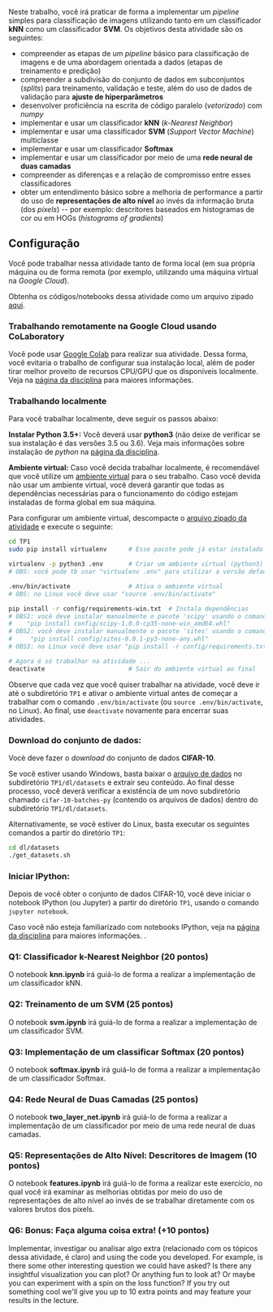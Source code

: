 
Neste trabalho, você irá praticar de forma a implementar um *pipeline* simples para classificação de imagens utilizando tanto em um classificador **kNN** como um classificador **SVM**. Os objetivos desta atividade são os seguintes:

- compreender as etapas de um *pipeline* básico para classificação de imagens e de uma abordagem orientada a dados (etapas de treinamento e predição)
- compreender a subdivisão do conjunto de dados em subconjuntos (*splits*) para treinamento, validação e teste, além do uso de dados de validação para **ajuste de hiperparâmetros**
- desenvolver proficiência na escrita de código paralelo (*vetorizado*) com *numpy* 
- implementar e usar um classificador **kNN** (*k-Nearest Neighbor*)
- implementar e usar uma classificador **SVM** (*Support Vector Machine*) multiclasse
- implementar e usar um classificador **Softmax**
- implementar e usar um classificador por meio de uma **rede neural de duas camadas**
- compreender as diferenças e a relação de compromisso entre esses classificadores
- obter um entendimento básico sobre a melhoria de performance a partir do uso de **representações de alto nível** ao invés da informação bruta (dos *pixels*) -- por exemplo: descritores baseados em histogramas de cor ou em HOGs (*histograms of gradients*) 

## Configuração
Você pode trabalhar nessa atividade tanto de forma local (em sua própria máquina ou de forma remota (por exemplo, utilizando uma máquina virtual na *Google Cloud*).

Obtenha os códigos/notebooks dessa atividade como um arquivo zipado [aqui](https://drive.google.com/file/d/1q4OF2MBQ7ZhF6t5f8lcmDpy1iblzsacR/view?usp=sharing).

### Trabalhando remotamente na Google Cloud  usando CoLaboratory

Você pode usar  [Google Colab](https://colab.research.google.com/) para realizar sua atividade. Dessa forma, você evitaria o trabalho de configurar sua instalação local, além de poder tirar melhor proveito de recursos CPU/GPU que os disponíveis localmente. Veja na [página da disciplina](http://www.icei.pucminas.br/professores/zenilton/introduction-to-deep-learning-2018/) para maiores informações.

### Trabalhando localmente
Para você trabalhar localmente, deve seguir os passos abaixo:

**Instalar Python 3.5+:**
Você deverá usar **python3** (não deixe de verificar se sua instalação é das versões 3.5 ou 3.6). Veja mais informações sobre instalação de *python* na [página da disciplina](http://www.icei.pucminas.br/professores/zenilton/introduction-to-deep-learning-2018/).

**Ambiente virtual:**
Caso você decida trabalhar localmente, é recomendável que você utilize um [ambiente virtual](http://docs.python-guide.org/en/latest/dev/virtualenvs/) para o seu trabalho. Caso você devida não usar um ambiente virtual, você deverá garantir que todas as dependências necessárias para o funcionamento do código estejam instaladas de forma global em sua máquina.

Para configurar um ambiente virtual, descompacte o [arquivo zipado da atividade](https://drive.google.com/file/d/1q4OF2MBQ7ZhF6t5f8lcmDpy1iblzsacR/view?usp=sharing) e execute o seguinte:

```bash
cd TP1
sudo pip install virtualenv      # Esse pacote pode já estar instalado

virtualenv -p python3 .env       # Criar um ambiente virtual (python3)
# OBS: você pode tb usar "virtualenv .env" para utilizar a versão default de python instalada (geralmente python 2.7)

.env/bin/activate				 # Ativa o ambiente virtual
# OBS: no Linux você deve usar "source .env/bin/activate"

pip install -r config/requirements-win.txt  # Instala dependências
# OBS1: você deve instalar manualmente o pacote 'scipy' usando o comando:
#    "pip install config/scipy-1.0.0-cp35-none-win_amd64.whl"
# OBS2: você deve instalar manualmente o pacote 'sites' usando o comando:
#     "pip install config/sites-0.0.1-py3-none-any.whl"
# OBS3: no Linux você deve usar "pip install -r config/requirements.txt"

# Agora é só trabalhar na atividade ...
deactivate                       # Sair do ambiente virtual ao final
```

Observe que cada vez que você quiser trabalhar na atividade, você deve ir até o subdiretório `TP1` e ativar o ambiente virtual antes de começar a trabalhar com o comando `.env/bin/activate` (ou `source .env/bin/activate`, no Linux). Ao final, use `deactivate` novamente para encerrar suas atividades.

### Download do conjunto de dados:
Vocè deve fazer o *download* do conjunto de dados **CIFAR-10**.

Se você estiver usando Windows, basta baixar o [arquivo de dados](http://www.cs.toronto.edu/~kriz/cifar-10-python.tar.gz) no subdiretório `TP1/dl/datasets` e extrair seu conteúdo. Ao final desse processo, você deverá verificar a existência de um novo subdiretório chamado `cifar-10-batches-py` (contendo os arquivos de dados) dentro do subdiretório `TP1/dl/datasets`.

Alternativamente, se você estiver do Linux, basta executar os seguintes comandos a partir do diretório `TP1`: 

```bash
cd dl/datasets
./get_datasets.sh
```

### Iniciar IPython:
Depois de você obter o conjunto de dados CIFAR-10, você deve iniciar o notebook IPython (ou Jupyter) a partir do diretório `TP1`, usando o comando `jupyter notebook`.

Caso você não esteja familiarizado com notebooks IPython, veja na [página da disciplina](http://www.icei.pucminas.br/professores/zenilton/introduction-to-deep-learning-2018/) para maiores informações. .

### Q1: Classificador k-Nearest Neighbor (20 pontos)

O notebook  **knn.ipynb** irá guiá-lo de forma a realizar a implementação de um classificador kNN.

### Q2: Treinamento de um SVM (25 pontos)

O notebook **svm.ipynb** irá guiá-lo de forma a realizar a implementação de um classificador SVM.

### Q3: Implementação  de um classificar Softmax (20 pontos)

O notebook **softmax.ipynb** irá guiá-lo de forma a realizar a implementação de um classificador Softmax.

### Q4: Rede Neural de Duas Camadas (25 pontos)
O notebook **two\_layer\_net.ipynb** irá guiá-lo de forma a realizar a implementação de um classificador por meio de uma rede neural de duas camadas.

### Q5: Representações de Alto Nível: Descritores de Imagem (10 pontos)

O notebook **features.ipynb** irá guiá-lo de forma a realizar este exercício, no qual você irá examinar as melhorias obtidas por meio do uso de representações de alto nível ao invés de se trabalhar diretamente com os valores brutos dos pixels.

### Q6: Bonus: Faça alguma coisa extra! (+10 pontos)

Implementar, investigar ou analisar algo extra (relacionado com os tópicos dessa atividade, é claro) and using the code you developed. For example, is there some other interesting question we could have asked? Is there any insightful visualization you can plot? Or anything fun to look at? Or maybe you can experiment with a spin on the loss function? If you try out something cool we'll give you up to 10 extra points and may feature your results in the lecture.
<!--stackedit_data:
eyJoaXN0b3J5IjpbMTA4NzY0NjQxNV19
-->